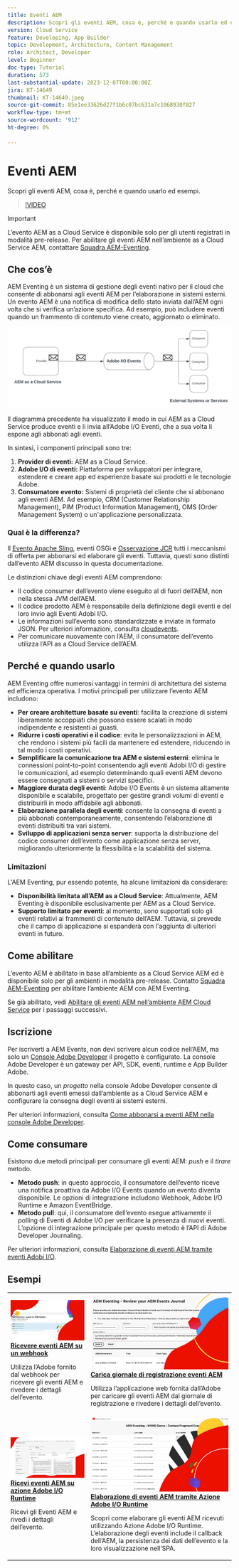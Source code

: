 ```yaml
---
title: Eventi AEM
description: Scopri gli eventi AEM, cosa è, perché e quando usarlo ed esempi.
version: Cloud Service
feature: Developing, App Builder
topic: Development, Architecture, Content Management
role: Architect, Developer
level: Beginner
doc-type: Tutorial
duration: 573
last-substantial-update: 2023-12-07T00:00:00Z
jira: KT-14649
thumbnail: KT-14649.jpeg
source-git-commit: 85e1ee33626d27f1b6c07bc631a7c1068930f827
workflow-type: tm+mt
source-wordcount: '912'
ht-degree: 0%

---
```



# Eventi AEM

Scopri gli eventi AEM, cosa è, perché e quando usarlo ed esempi.

>[!VIDEO](https://video.tv.adobe.com/v/3426686?quality=12&learn=on)

>[!IMPORTANT]
>
>L’evento AEM as a Cloud Service è disponibile solo per gli utenti registrati in modalità pre-release. Per abilitare gli eventi AEM nell’ambiente as a Cloud Service AEM, contattare [Squadra AEM-Eventing](mailto:grp-aem-events@adobe.com).

## Che cos’è

AEM Eventing è un sistema di gestione degli eventi nativo per il cloud che consente di abbonarsi agli eventi AEM per l’elaborazione in sistemi esterni. Un evento AEM è una notifica di modifica dello stato inviata dall’AEM ogni volta che si verifica un’azione specifica. Ad esempio, può includere eventi quando un frammento di contenuto viene creato, aggiornato o eliminato.

![Eventi AEM](./assets/aem-eventing.png)

Il diagramma precedente ha visualizzato il modo in cui AEM as a Cloud Service produce eventi e li invia all’Adobe I/O Eventi, che a sua volta li espone agli abbonati agli eventi.

In sintesi, i componenti principali sono tre:

1. **Provider di eventi:** AEM as a Cloud Service.
1. **Adobe I/O di eventi:** Piattaforma per sviluppatori per integrare, estendere e creare app ed esperienze basate sui prodotti e le tecnologie Adobe.
1. **Consumatore evento:** Sistemi di proprietà del cliente che si abbonano agli eventi AEM. Ad esempio, CRM (Customer Relationship Management), PIM (Product Information Management), OMS (Order Management System) o un&#39;applicazione personalizzata.

### Qual è la differenza?

Il [Evento Apache Sling](https://sling.apache.org/documentation/bundles/apache-sling-eventing-and-job-handling.html), eventi OSGi e [Osservazione JCR](https://jackrabbit.apache.org/oak/docs/features/observation.html) tutti i meccanismi di offerta per abbonarsi ed elaborare gli eventi. Tuttavia, questi sono distinti dall’evento AEM discusso in questa documentazione.

Le distinzioni chiave degli eventi AEM comprendono:

- Il codice consumer dell’evento viene eseguito al di fuori dell’AEM, non nella stessa JVM dell’AEM.
- Il codice prodotto AEM è responsabile della definizione degli eventi e del loro invio agli Eventi Adobi I/O.
- Le informazioni sull’evento sono standardizzate e inviate in formato JSON. Per ulteriori informazioni, consulta [cloudevents](https://cloudevents.io/).
- Per comunicare nuovamente con l’AEM, il consumatore dell’evento utilizza l’API as a Cloud Service dell’AEM.


## Perché e quando usarlo

AEM Eventing offre numerosi vantaggi in termini di architettura del sistema ed efficienza operativa. I motivi principali per utilizzare l’evento AEM includono:

- **Per creare architetture basate su eventi**: facilita la creazione di sistemi liberamente accoppiati che possono essere scalati in modo indipendente e resistenti ai guasti.
- **Ridurre i costi operativi e il codice**: evita le personalizzazioni in AEM, che rendono i sistemi più facili da mantenere ed estendere, riducendo in tal modo i costi operativi.
- **Semplificare la comunicazione tra AEM e sistemi esterni**: elimina le connessioni point-to-point consentendo agli eventi Adobi I/O di gestire le comunicazioni, ad esempio determinando quali eventi AEM devono essere consegnati a sistemi o servizi specifici.
- **Maggiore durata degli eventi**: Adobe I/O Events è un sistema altamente disponibile e scalabile, progettato per gestire grandi volumi di eventi e distribuirli in modo affidabile agli abbonati.
- **Elaborazione parallela degli eventi**: consente la consegna di eventi a più abbonati contemporaneamente, consentendo l’elaborazione di eventi distribuiti tra vari sistemi.
- **Sviluppo di applicazioni senza server**: supporta la distribuzione del codice consumer dell’evento come applicazione senza server, migliorando ulteriormente la flessibilità e la scalabilità del sistema.

### Limitazioni

L&#39;AEM Eventing, pur essendo potente, ha alcune limitazioni da considerare:

- **Disponibilità limitata all’AEM as a Cloud Service**: Attualmente, AEM Eventing è disponibile esclusivamente per AEM as a Cloud Service.
- **Supporto limitato per eventi**: al momento, sono supportati solo gli eventi relativi ai frammenti di contenuto dell’AEM. Tuttavia, si prevede che il campo di applicazione si espanderà con l&#39;aggiunta di ulteriori eventi in futuro.

## Come abilitare

L’evento AEM è abilitato in base all’ambiente as a Cloud Service AEM ed è disponibile solo per gli ambienti in modalità pre-release. Contatto [Squadra AEM-Eventing](mailto:grp-aem-events@adobe.com) per abilitare l’ambiente AEM con AEM Eventing.

Se già abilitato, vedi [Abilitare gli eventi AEM nell’ambiente AEM Cloud Service](https://developer.adobe.com/experience-cloud/experience-manager-apis/guides/events/#enable-aem-events-on-your-aem-cloud-service-environment) per i passaggi successivi.

## Iscrizione

Per iscriverti a AEM Events, non devi scrivere alcun codice nell’AEM, ma solo un [Console Adobe Developer](https://developer.adobe.com/) il progetto è configurato. La console Adobe Developer è un gateway per API, SDK, eventi, runtime e App Builder Adobe.

In questo caso, un _progetto_ nella console Adobe Developer consente di abbonarti agli eventi emessi dall’ambiente as a Cloud Service AEM e configurare la consegna degli eventi ai sistemi esterni.

Per ulteriori informazioni, consulta [Come abbonarsi a eventi AEM nella console Adobe Developer](https://developer.adobe.com/experience-cloud/experience-manager-apis/guides/events/#how-to-subscribe-to-aem-events-in-the-adobe-developer-console).

## Come consumare

Esistono due metodi principali per consumare gli eventi AEM: _push_ e il _tirare_ metodo.

- **Metodo push**: in questo approccio, il consumatore dell’evento riceve una notifica proattiva da Adobe I/O Events quando un evento diventa disponibile. Le opzioni di integrazione includono Webhook, Adobe I/O Runtime e Amazon EventBridge.
- **Metodo pull**: qui, il consumatore dell’evento esegue attivamente il polling di Eventi di Adobe I/O per verificare la presenza di nuovi eventi. L’opzione di integrazione principale per questo metodo è l’API di Adobe Developer Journaling.

Per ulteriori informazioni, consulta [Elaborazione di eventi AEM tramite eventi Adobi I/O](https://developer.adobe.com/experience-cloud/experience-manager-apis/guides/events/#aem-events-processing-via-adobe-io).

## Esempi

<table>
  <tr>
    <td>
        <a  href="./examples/webhook.md"><img alt="Ricevere eventi AEM su un webhook" src="./assets/examples/webhook/webhook-example.png"/></a>
        <div><strong><a href="./examples/webhook.md">Ricevere eventi AEM su un webhook</a></strong></div>
        <p>
          Utilizza l’Adobe fornito dal webhook per ricevere gli eventi AEM e rivedere i dettagli dell’evento.
        </p>
      </td>
      <td>
        <a  href="./examples/journaling.md"><img alt="Carica giornale di registrazione eventi AEM" src="./assets/examples/journaling/eventing-journal.png"/></a>
        <div><strong><a href="./examples/journaling.md">Carica giornale di registrazione eventi AEM</a></strong></div>
        <p>
          Utilizza l’applicazione web fornita dall’Adobe per caricare gli eventi AEM dal giornale di registrazione e rivedere i dettagli dell’evento.
        </p>
      </td>
    </tr>
  <tr>
    <td>
        <a  href="./examples/runtime-action.md"><img alt="Ricevi eventi AEM su azione Adobe I/O Runtime" src="./assets/examples/runtime-action/eventing-runtime.png"/></a>
        <div><strong><a href="./examples/runtime-action.md">Ricevi eventi AEM su azione Adobe I/O Runtime</a></strong></div>
        <p>
          Ricevi gli Eventi AEM e rivedi i dettagli dell’evento.
        </p>
      </td>
      <td>
        <a  href="./examples/event-processing-using-runtime-action.md"><img alt="Elaborazione di eventi AEM tramite Azione Adobe I/O Runtime" src="./assets/examples/event-processing-using-runtime-action/event-processing.png"/></a>
        <div><strong><a href="./examples/event-processing-using-runtime-action.md">Elaborazione di eventi AEM tramite Azione Adobe I/O Runtime</a></strong></div>
        <p>
          Scopri come elaborare gli eventi AEM ricevuti utilizzando Azione Adobe I/O Runtime. L’elaborazione degli eventi include il callback dell’AEM, la persistenza dei dati dell’evento e la loro visualizzazione nell’SPA.
        </p>
      </td>
  </tr>    
</table>
